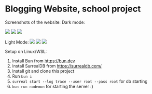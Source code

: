 # Blogging Website, school project

Screenshots of the website:
Dark mode:

![](https://ren.reeee.ee/5PRopc9rm.png)
![](https://ren.reeee.ee/5PRoCvRK3.png)
![](https://ren.reeee.ee/5PRoIUr79.png)

Light Mode:
![](https://ren.reeee.ee/5PRoY4yMD.png)
![](https://ren.reeee.ee/5PRo_twFV.png)
![](https://ren.reeee.ee/5PRp7JwpN.png)

Setup on Linux/WSL:
1. Install Bun from https://bun.dev
2. Install SurrealDB from https://surrealdb.com/
3. Install git and clone this project
4. Run `bun i`
5. `surreal start --log trace --user root --pass root` for db starting
6. `bun run nodemon` for starting the server :)